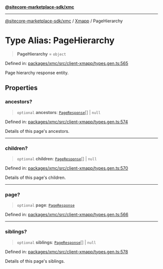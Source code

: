 [**@sitecore-marketplace-sdk/xmc**](../../../../README.md)

***

[@sitecore-marketplace-sdk/xmc](../../../../README.md) / [Xmapp](../README.md) / PageHierarchy

# Type Alias: PageHierarchy

> **PageHierarchy** = `object`

Defined in: [packages/xmc/src/client-xmapp/types.gen.ts:565](https://github.com/Sitecore/marketplace-sdk/blob/e3ec55ede335ad59ac5875d32f0d68c50e7bc899/packages/xmc/src/client-xmapp/types.gen.ts#L565)

Page hierarchy response entity.

## Properties

### ancestors?

> `optional` **ancestors**: [`PageResponse`](PageResponse.md)[] \| `null`

Defined in: [packages/xmc/src/client-xmapp/types.gen.ts:574](https://github.com/Sitecore/marketplace-sdk/blob/e3ec55ede335ad59ac5875d32f0d68c50e7bc899/packages/xmc/src/client-xmapp/types.gen.ts#L574)

Details of this page's ancestors.

***

### children?

> `optional` **children**: [`PageResponse`](PageResponse.md)[] \| `null`

Defined in: [packages/xmc/src/client-xmapp/types.gen.ts:570](https://github.com/Sitecore/marketplace-sdk/blob/e3ec55ede335ad59ac5875d32f0d68c50e7bc899/packages/xmc/src/client-xmapp/types.gen.ts#L570)

Details of this page's children.

***

### page?

> `optional` **page**: [`PageResponse`](PageResponse.md)

Defined in: [packages/xmc/src/client-xmapp/types.gen.ts:566](https://github.com/Sitecore/marketplace-sdk/blob/e3ec55ede335ad59ac5875d32f0d68c50e7bc899/packages/xmc/src/client-xmapp/types.gen.ts#L566)

***

### siblings?

> `optional` **siblings**: [`PageResponse`](PageResponse.md)[] \| `null`

Defined in: [packages/xmc/src/client-xmapp/types.gen.ts:578](https://github.com/Sitecore/marketplace-sdk/blob/e3ec55ede335ad59ac5875d32f0d68c50e7bc899/packages/xmc/src/client-xmapp/types.gen.ts#L578)

Details of this page's siblings.
